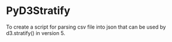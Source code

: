 # PyD3Stratify

To create a script for parsing csv file into json that can be used by d3.stratify() in version 5.
